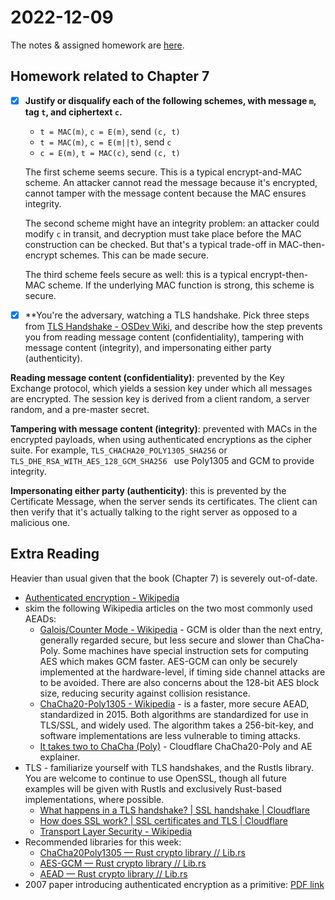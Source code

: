 # 2022-12-09

The notes & assigned homework are [here](https://uncloak.org/courses/rust+cryptography+engineering/course-2022-12-09+Session+4+Notes).

## Homework related to Chapter 7

* [x] **Justify or disqualify each of the following schemes, with message `m`, tag `t`, and ciphertext `c`.**
  * `t = MAC(m)`, `c = E(m)`, send `(c, t)`
  * `t = MAC(m)`, `c = E(m||t)`, send `c`
  * `c = E(m)`, `t = MAC(c)`, send `(c, t)`

  The first scheme seems secure. This is a typical encrypt-and-MAC scheme. An attacker cannot read the message because it's encrypted, cannot tamper with the message content because the MAC ensures integrity.

  The second scheme might have an integrity problem: an attacker could modify `c` in transit, and decryption must take place before the MAC construction can be checked. But that's a typical trade-off in MAC-then-encrypt schemes. This can be made secure.

  The third scheme feels secure as well: this is a typical encrypt-then-MAC scheme. If the underlying MAC function is strong, this scheme is secure.

* [x] **You're the adversary, watching a TLS handshake. Pick three steps from [TLS Handshake - OSDev Wiki](https://wiki.osdev.org/TLS_Handshake#Handshake_Overview), and describe how the step prevents you from reading message content (confidentiality), tampering with message content (integrity), and impersonating either party (authenticity).

**Reading message content (confidentiality)**: prevented by the Key Exchange protocol, which yields a session key under which all messages are encrypted. The session key is derived from a client random, a server random, and a pre-master secret.

**Tampering with message content (integrity)**: prevented with MACs in the encrypted payloads, when using authenticated encryptions as the cipher suite. For example, `TLS_CHACHA20_POLY1305_SHA256` or `TLS_DHE_RSA_WITH_AES_128_GCM_SHA256 ` use Poly1305 and GCM to provide integrity.

**Impersonating either party (authenticity)**: this is prevented by the Certificate Message, when the server sends its certificates. The client can then verify that it's actually talking to the right server as opposed to a malicious one.

## Extra Reading

Heavier than usual given that the book (Chapter 7) is severely out-of-date.

* [Authenticated encryption - Wikipedia](https://en.wikipedia.org/wiki/Authenticated_encryption)
* skim the following Wikipedia articles on the two most commonly used AEADs:
  * [Galois/Counter Mode - Wikipedia](https://en.wikipedia.org/wiki/Galois/Counter_Mode#cite_note-1) - GCM is older than the next entry, generally regarded secure, but less secure and slower than ChaCha-Poly. Some machines have special instruction sets for computing AES which makes GCM faster. AES-GCM can only be securely implemented at the hardware-level, if timing side channel attacks are to be avoided. There are also concerns about the 128-bit AES block size, reducing security against collision resistance.
  * [ChaCha20-Poly1305 - Wikipedia](https://en.wikipedia.org/wiki/ChaCha20-Poly1305#XChaCha20-Poly1305_%E2%80%93_extended_nonce_variant) - is a faster, more secure AEAD, standardized in 2015. Both algorithms are standardized for use in TLS/SSL, and widely used. The algorithm takes a 256-bit-key, and software implementations are less vulnerable to timing attacks.
  * [It takes two to ChaCha (Poly)](https://blog.cloudflare.com/it-takes-two-to-chacha-poly/) - Cloudflare ChaCha20-Poly and AE explainer.
* TLS - familiarize yourself with TLS handshakes, and the Rustls library. You are welcome to continue to use OpenSSL, though all future examples will be given with Rustls and exclusively Rust-based implementations, where possible.
  * [What happens in a TLS handshake? | SSL handshake | Cloudflare](https://www.cloudflare.com/learning/ssl/what-happens-in-a-tls-handshake/)
  * [How does SSL work? | SSL certificates and TLS | Cloudflare](https://www.cloudflare.com/learning/ssl/how-does-ssl-work/)
  * [Transport Layer Security - Wikipedia](https://en.wikipedia.org/wiki/Transport_Layer_Security#TLS_1.0)
* Recommended libraries for this week:
  * [ChaCha20Poly1305 — Rust crypto library // Lib.rs](https://lib.rs/crates/chacha20poly1305)
  * [AES-GCM — Rust crypto library // Lib.rs](https://lib.rs/crates/aes-gcm)
  * [AEAD — Rust crypto library // Lib.rs](https://lib.rs/crates/aead)
* 2007 paper introducing authenticated encryption as a primitive: [PDF link](https://eprint.iacr.org/2000/025.pdf)